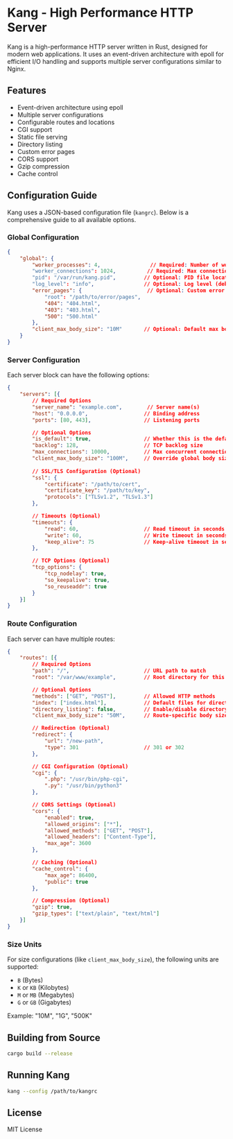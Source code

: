 # Kang - High Performance HTTP Server

Kang is a high-performance HTTP server written in Rust, designed for modern web applications. It uses an event-driven architecture with epoll for efficient I/O handling and supports multiple server configurations similar to Nginx.

## Features

- Event-driven architecture using epoll
- Multiple server configurations
- Configurable routes and locations
- CGI support
- Static file serving
- Directory listing
- Custom error pages
- CORS support
- Gzip compression
- Cache control

## Configuration Guide

Kang uses a JSON-based configuration file (`kangrc`). Below is a comprehensive guide to all available options.

### Global Configuration

```json
{
    "global": {
        "worker_processes": 4,                // Required: Number of worker processes
        "worker_connections": 1024,          // Required: Max connections per worker
        "pid": "/var/run/kang.pid",         // Optional: PID file location
        "log_level": "info",                // Optional: Log level (debug, info, warn, error)
        "error_pages": {                     // Optional: Custom error pages
            "root": "/path/to/error/pages",
            "404": "404.html",
            "403": "403.html",
            "500": "500.html"
        },
        "client_max_body_size": "10M"       // Optional: Default max body size
    }
}
```

### Server Configuration

Each server block can have the following options:

```json
{
    "servers": [{
        // Required Options
        "server_name": "example.com",        // Server name(s)
        "host": "0.0.0.0",                  // Binding address
        "ports": [80, 443],                 // Listening ports

        // Optional Options
        "is_default": true,                 // Whether this is the default server
        "backlog": 128,                     // TCP backlog size
        "max_connections": 10000,           // Max concurrent connections
        "client_max_body_size": "100M",     // Override global body size limit
        
        // SSL/TLS Configuration (Optional)
        "ssl": {
            "certificate": "/path/to/cert",
            "certificate_key": "/path/to/key",
            "protocols": ["TLSv1.2", "TLSv1.3"]
        },

        // Timeouts (Optional)
        "timeouts": {
            "read": 60,                     // Read timeout in seconds
            "write": 60,                    // Write timeout in seconds
            "keep_alive": 75                // Keep-alive timeout in seconds
        },

        // TCP Options (Optional)
        "tcp_options": {
            "tcp_nodelay": true,
            "so_keepalive": true,
            "so_reuseaddr": true
        }
    }]
}
```

### Route Configuration

Each server can have multiple routes:

```json
{
    "routes": [{
        // Required Options
        "path": "/",                        // URL path to match
        "root": "/var/www/example",         // Root directory for this route

        // Optional Options
        "methods": ["GET", "POST"],         // Allowed HTTP methods
        "index": ["index.html"],            // Default files for directories
        "directory_listing": false,         // Enable/disable directory listing
        "client_max_body_size": "50M",      // Route-specific body size limit

        // Redirection (Optional)
        "redirect": {
            "url": "/new-path",
            "type": 301                     // 301 or 302
        },

        // CGI Configuration (Optional)
        "cgi": {
            ".php": "/usr/bin/php-cgi",
            ".py": "/usr/bin/python3"
        },

        // CORS Settings (Optional)
        "cors": {
            "enabled": true,
            "allowed_origins": ["*"],
            "allowed_methods": ["GET", "POST"],
            "allowed_headers": ["Content-Type"],
            "max_age": 3600
        },

        // Caching (Optional)
        "cache_control": {
            "max_age": 86400,
            "public": true
        },

        // Compression (Optional)
        "gzip": true,
        "gzip_types": ["text/plain", "text/html"]
    }]
}
```

### Size Units

For size configurations (like `client_max_body_size`), the following units are supported:
- `B` (Bytes)
- `K` or `KB` (Kilobytes)
- `M` or `MB` (Megabytes)
- `G` or `GB` (Gigabytes)

Example: "10M", "1G", "500K"

## Building from Source

```bash
cargo build --release
```

## Running Kang

```bash
kang --config /path/to/kangrc
```

## License

MIT License
